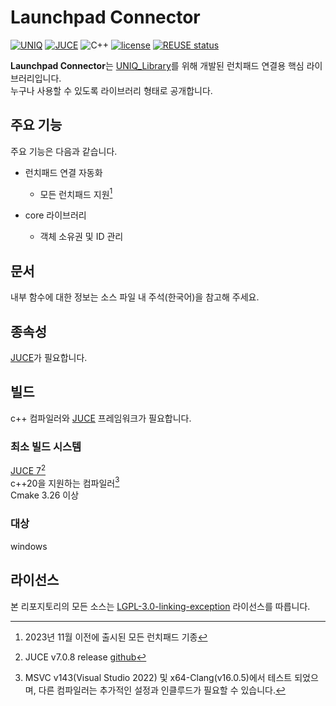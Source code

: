 <!--
SPDX-FileCopyrightText: © 2023 Kim Eun-su <eunsu0402@gmail.com>
SPDX-License-Identifier: LGPL-3.0-linking-exception
-->

Launchpad Connector
============

[![UNIQ](https://custom-icon-badges.demolab.com/badge/-UNIQ-FF8F00.svg)](https://fragrant-alarm-7d3.notion.site/UNIQ-fad2be60e85742268cabce1f06184ac1)
[![JUCE](https://custom-icon-badges.demolab.com/badge/JUCE_v7.0.8-F38D48.svg?logo=JUCE%2032x32)](https://juce.com/)
![C++](https://img.shields.io/badge/-C++20-F34B7D.svg?logo=c%2B%2B&style=flat)
[![license](https://custom-icon-badges.demolab.com/badge/license-LGPL--3.0--linking--exception-green.svg?logo=law)](https://spdx.org/licenses/LGPL-3.0-linking-exception.html)
[![REUSE status](https://api.reuse.software/badge/github.com/Tyndall-log/Launchpad_Connector)](https://api.reuse.software/info/github.com/Tyndall-log/Launchpad_Connector)

**Launchpad Connector**는 [UNIQ_Library](https://github.com/Tyndall-log/UNIQ_Library)를 위해 개발된 런치패드 연결용 핵심 라이브러리입니다.  
누구나 사용할 수 있도록 라이브러리 형태로 공개합니다.  

## 주요 기능

주요 기능은 다음과 같습니다.
- 런치패드 연결 자동화
    - 모든 런치패드 지원[^각주_런치패드]

- core 라이브러리
    - 객체 소유권 및 ID 관리

[^각주_런치패드]: 2023년 11월 이전에 출시된 모든 런치패드 기종

## 문서

내부 함수에 대한 정보는 소스 파일 내 주석(한국어)을 참고해 주세요.  

## 종속성

[JUCE](https://www.juce.com/)가 필요합니다.

## 빌드

c++ 컴파일러와 [JUCE](https://www.juce.com/) 프레임워크가 필요합니다.  

### 최소 빌드 시스템

[JUCE 7](https://juce.com/juce-7-license/)[^각주_JUCE]  
c++20을 지원하는 컴파일러[^각주_컴파일러]  
Cmake 3.26 이상

[^각주_JUCE]: JUCE v7.0.8 release [github](https://github.com/juce-framework/JUCE/releases/tag/7.0.7)
[^각주_컴파일러]: MSVC v143(Visual Studio 2022) 및 x64-Clang(v16.0.5)에서 테스트 되었으며, 다른 컴파일러는 추가적인 설정과 인클루드가 필요할 수 있습니다.

### 대상

windows

## 라이선스

본 리포지토리의 모든 소스는 [LGPL-3.0-linking-exception](https://spdx.org/licenses/LGPL-3.0-linking-exception.html) 라이선스를 따릅니다.